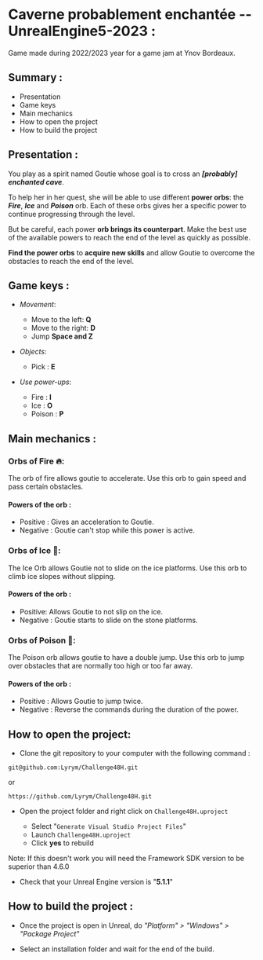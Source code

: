 # Caverne probablement enchantée --UnrealEngine5-2023 : 
Game made during 2022/2023 year for a game jam at Ynov Bordeaux.

## Summary :

- Presentation
- Game keys
- Main mechanics
- How to open the project
- How to build the project

## Presentation :

You play as a spirit named Goutie whose goal is to cross an ***[probably] enchanted cave***.

To help her in her quest, she will be able to use different **power orbs**: the ***Fire***, ***Ice*** and ***Poison*** orb. Each of these orbs gives her a specific power to continue progressing through the level.

But be careful, each power **orb brings its counterpart**. Make the best use of the available powers to reach the end of the level as quickly as possible.

**Find the power orbs** to **acquire new skills** and allow Goutie to overcome the obstacles to reach the end of the level.

## Game keys :

- *Movement*:
    - Move to the left: **Q**
    - Move to the right: **D**
    - Jump **Space and Z**

- *Objects*:
    -  Pick : **E**

- *Use power-ups*:
    - Fire : **I**
    - Ice : **O**
    - Poison : **P**

## Main mechanics : 

### Orbs of Fire 🔥:

The orb of fire allows goutie to accelerate. Use this orb to gain speed and pass certain obstacles.

#### **Powers of the orb :**

- Positive : Gives an acceleration to Goutie.
- Negative : Goutie can't stop while this power is active.

### Orbs of Ice 🧊:

The Ice Orb allows Goutie not to slide on the ice platforms. Use this orb to climb ice slopes without slipping.

#### **Powers of the orb :**

- Positive: Allows Goutie to not slip on the ice.
- Negative : Goutie starts to slide on the stone platforms.

### Orbs of Poison 🧪:

The Poison orb allows goutie to have a double jump. Use this orb to jump over obstacles that are normally too high or too far away.

#### **Powers of the orb :**

- Positive : Allows Goutie to jump twice.
- Negative : Reverse the commands during the duration of the power.

## How to open the project:

- Clone the git repository to your computer with the following command :
```
git@github.com:Lyrym/Challenge48H.git
```
or 
```
https://github.com/Lyrym/Challenge48H.git
```

- Open the project folder and right click on `Challenge48H.uproject`

    - Select "`Generate Visual Studio Project Files`"
    - Launch `Challenge48H.uproject`
    - Click **yes** to rebuild

Note: If this doesn't work you will need the Framework SDK version to be superior than 4.6.0
    
    

- Check that your Unreal Engine version is "**5.1.1**"

## How to build the project : 

- Once the project is open in Unreal, do *"Platform" > "Windows" > "Package Project"*

- Select an installation folder and wait for the end of the build.
